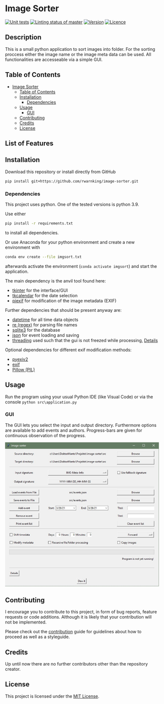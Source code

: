 # Image Sorter

[<img alt="Unit tests" src="https://img.shields.io/github/actions/workflow/status/rwarnking/image-sorter/pytests.yml?label=Tests&logo=github&style=for-the-badge" height="23">](https://github.com/rwarnking/image-sorter/actions/workflows/pytests.yml)
[<img alt="Linting status of master" src="https://img.shields.io/github/actions/workflow/status/rwarnking/image-sorter/linter.yml?label=Linter&style=for-the-badge" height="23">](https://github.com/marketplace/actions/super-linter)
[<img alt="Version" src="https://img.shields.io/github/v/release/rwarnking/image-sorter?style=for-the-badge" height="23">](https://github.com/rwarnking/image-sorter/releases/latest)
[<img alt="Licence" src="https://img.shields.io/github/license/rwarnking/image-sorter?style=for-the-badge" height="23">](https://github.com/rwarnking/image-sorter/blob/main/LICENSE)

## Description
This is a small python application to sort images into folder.
For the sorting proccess either the image name or the image meta data can be used.
All functionalities are accesseable via a simple GUI.

## Table of Contents
- [Image Sorter](#image-sorter)
  - [Table of Contents](#table-of-contents)
  - [Installation](#installation)
    - [Dependencies](#dependencies)
  - [Usage](#usage)
    - [GUI](#gui)
  - [Contributing](#contributing)
  - [Credits](#credits)
  - [License](#license)

## List of Features

## Installation

Download this repository or install directly from GitHub
```bash
pip install git+https://github.com/rwarnking/image-sorter.git
```

### Dependencies

This project uses python. One of the tested versions is python 3.9.

Use either
```bash
pip install -r requirements.txt
```
to install all dependencies.

Or use Anaconda for your python environment and create a new environment with
```bash
conda env create --file imgsort.txt
```
afterwards activate the environment (`conda activate imgsort`) and start the application.

The main dependency is the anvil tool found here:
* [tkinter](https://docs.python.org/3/library/tkinter.html) for the interface/GUI
* [tkcalendar](https://pypi.org/project/tkcalendar/) for the date selection
* [piexif](https://piexif.readthedocs.io/en/latest/) for modification of the image metadata (EXIF)

Further dependencies that should be present anyway are:
* [datetime](https://docs.python.org/3/library/datetime.html) for all time data objects
* [re (regex)](https://docs.python.org/3/library/re.html) for parsing file names
* [sqlite3](https://docs.python.org/3/library/sqlite3.html) for the database
* [json](https://docs.python.org/3/library/json.html) for event loading and saving
* [threading](https://docs.python.org/3/library/threading.html) used such that the gui is not freezed while processing,
  [Details](https://realpython.com/intro-to-python-threading/)

Optional dependencies for different exif modification methods:
* [pyexiv2](https://github.com/LeoHsiao1/pyexiv2)
* [exif](https://gitlab.com/TNThieding/exif)
* [Pillow (PIL)](https://pillow.readthedocs.io/en/stable/#)

## Usage

Run the program using your usual Python IDE (like Visual Code) or via the console `python src\application.py`

### GUI

The GUI lets you select the input and output directory.
Furthermore options are available to add events and authors.
Progress-bars are given for continuous observation of the progress.

![GUI](/docs/images/gui.jpg)

## Contributing

I encourage you to contribute to this project, in form of bug reports, feature requests
or code additions. Although it is likely that your contribution will not be implemented.

Please check out the [contribution](docs/CONTRIBUTING.md) guide for guidelines about how to proceed
as well as a styleguide.

## Credits
Up until now there are no further contributors other than the repository creator.

## License
This project is licensed under the [MIT License](LICENSE).
